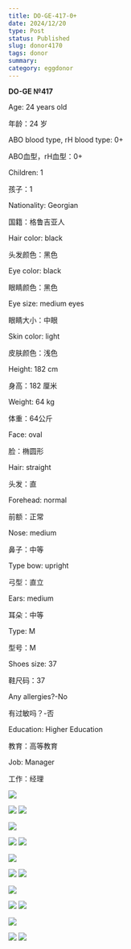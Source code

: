 ```yaml
---
title: DO-GE-417-0+
date: 2024/12/20
type: Post
status: Published
slug: donor4170
tags: donor
summary: 
category: eggdonor
---
```


__DO\-GE №417__

Age: 24 years old

年龄：24 岁

ABO blood type, rH blood type: 0\+

ABO血型，rH血型：0\+

Children: 1

孩子：1

Nationality: Georgian

国籍：格鲁吉亚人

Hair color: black

头发颜色：黑色

Eye color: black

眼睛颜色：黑色

Eye size: medium eyes

眼睛大小：中眼

Skin color: light

皮肤颜色：浅色

Height: 182 cm

身高：182 厘米

Weight: 64 kg

体重：64公斤

Face: oval

脸：椭圆形

Hair: straight

头发：直

Forehead: normal

前额：正常

Nose: medium

鼻子：中等

Type bow: upright

弓型：直立

Ears: medium

耳朵：中等

Type: M

型号：M

Shoes size: 37

鞋尺码：37

Any allergies?\-No

有过敏吗？\-否

Education: Higher Education

教育：高等教育

Job: Manager

工作：经理

![](media/9c515393_01_140327.png)

![](media/9c515393_02_140327.png)  ![](media/9c515393_03_140327.png)

![](media/9c515393_04_140327.png)

![](media/9c515393_05_140327.png)   ![](media/9c515393_06_140327.png)

![](media/9c515393_07_140327.png)

![](media/9c515393_08_140327.png)   ![](media/9c515393_09_140327.png)

![](media/9c515393_10_140327.png)

![](media/9c515393_11_140327.png)  ![](media/9c515393_12_140327.png)

![](media/9c515393_13_140327.png)

![](media/9c515393_14_140327.png)   ![](media/9c515393_15_140327.png)